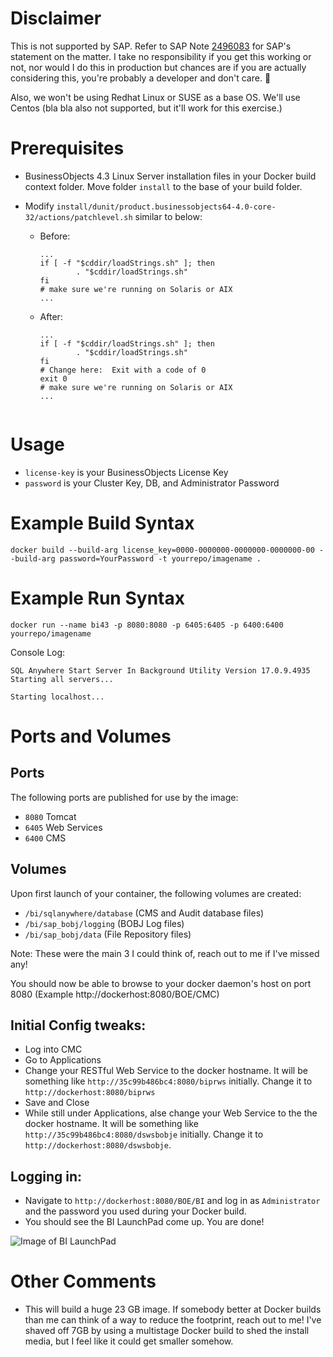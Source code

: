 # Disclaimer

This is not supported by SAP.  Refer to SAP Note [2496083](https://apps.support.sap.com/sap/support/knowledge/preview/en/2496083) for SAP's statement on the matter.  I take no responsibility if you get this working or not, nor would I do this in production but chances are if you are actually considering this, you're probably a developer and don't care. 👀

Also, we won't be using Redhat Linux or SUSE as a base OS.  We'll use Centos (bla bla also not supported, but it'll work for this exercise.)

# Prerequisites

- BusinessObjects 4.3 Linux Server installation files in your Docker build context folder.  Move folder `install` to the base of your build folder.
- Modify `install/dunit/product.businessobjects64-4.0-core-32/actions/patchlevel.sh` similar to below:

  - Before:
    ```
    ...
    if [ -f "$cddir/loadStrings.sh" ]; then
            . "$cddir/loadStrings.sh"
    fi
    # make sure we're running on Solaris or AIX
    ...
    ```
  - After:
    ```
    ...
    if [ -f "$cddir/loadStrings.sh" ]; then
            . "$cddir/loadStrings.sh"
    fi
    # Change here:  Exit with a code of 0
    exit 0
    # make sure we're running on Solaris or AIX
    ...
  ```

# Usage

- `license-key` is your BusinessObjects License Key
- `password` is your Cluster Key, DB, and Administrator Password

# Example Build Syntax

`docker build --build-arg license_key=0000-0000000-0000000-0000000-00 --build-arg password=YourPassword -t yourrepo/imagename .`

# Example Run Syntax

`docker run --name bi43 -p 8080:8080 -p 6405:6405 -p 6400:6400 yourrepo/imagename`

Console Log:
```
SQL Anywhere Start Server In Background Utility Version 17.0.9.4935
Starting all servers...

Starting localhost...
```

# Ports and Volumes

## Ports

The following ports are published for use by the image:

  - `8080` Tomcat
  - `6405` Web Services
  - `6400` CMS
  
## Volumes

Upon first launch of your container, the following volumes are created:

  - `/bi/sqlanywhere/database` (CMS and Audit database files)
  - `/bi/sap_bobj/logging` (BOBJ Log files)
  - `/bi/sap_bobj/data` (File Repository files)
  
  Note: These were the main 3 I could think of, reach out to me if I've missed any!

You should now be able to browse to your docker daemon's host on port 8080 (Example http://dockerhost:8080/BOE/CMC)

## Initial Config tweaks:

- Log into CMC
- Go to Applications
- Change your RESTful Web Service to the docker hostname.  It will be something like `http://35c99b486bc4:8080/biprws` initially.  Change it to `http://dockerhost:8080/biprws`
- Save and Close
- While still under Applications, alse change your Web Service to the the docker hostname.  It will be something like `http://35c99b486bc4:8080/dswsbobje` initially.  Change it to `http://dockerhost:8080/dswsbobje`.

## Logging in:

- Navigate to `http://dockerhost:8080/BOE/BI` and log in as `Administrator` and the password you used during your Docker build.
- You should see the BI LaunchPad come up.  You are done!

![Image of BI LaunchPad](https://github.com/entmike/sap_bi_docker/raw/master/4.3/BI%20LaunchPad.png)

# Other Comments

- This will build a huge 23 GB image.  If somebody better at Docker builds than me can think of a way to reduce the footprint, reach out to me!  I've shaved off 7GB by using a multistage Docker build to shed the install media, but I feel like it could get smaller somehow.
